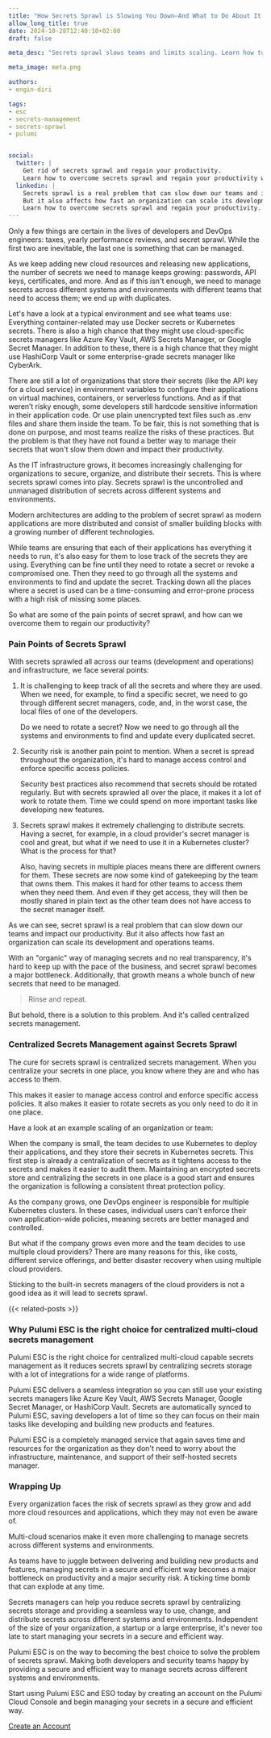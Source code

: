 ```yaml
---
title: "How Secrets Sprawl is Slowing You Down—And What to Do About It."
allow_long_title: true
date: 2024-10-28T12:40:10+02:00
draft: false

meta_desc: "Secrets sprawl slows teams and limits scaling. Learn how to overcome secrets sprawl challenges and regain productivity in development and operations."

meta_image: meta.png

authors:
- engin-diri

tags:
- esc
- secrets-management
- secrets-sprawl
- pulumi


social:
  twitter: |
    Get rid of secrets sprawl and regain your productivity.
    Learn how to overcome secrets sprawl and regain your productivity with Pulumi ESC.
  linkedin: |
    Secrets sprawl is a real problem that can slow down our teams and impact our productivity.
    But it also affects how fast an organization can scale its development and operations teams.
    Learn how to overcome secrets sprawl and regain your productivity.
---
```


Only a few things are certain in the lives of developers and DevOps engineers: taxes, yearly performance reviews, and secret sprawl. While the first two are inevitable, the last one is something that can be managed.

As we keep adding new cloud resources and releasing new applications, the number of secrets we need to manage keeps growing: passwords, API keys, certificates, and more. And as if this isn't enough, we need to manage secrets across different systems and environments with different teams that need to access them; we end up with duplicates.

Let's have a look at a typical environment and see what teams use: Everything container-related may use Docker secrets or Kubernetes secrets. There is also a high chance that they might use cloud-specific secrets managers like Azure Key Vault, AWS Secrets Manager, or Google Secret Manager. In addition to these, there is a high chance that they might use HashiCorp Vault or some enterprise-grade secrets manager like CyberArk.

There are still a lot of organizations that store their secrets (like the API key for a cloud service) in environment variables to configure their applications on virtual machines, containers, or serverless functions. And as if that weren’t risky enough, some developers still hardcode sensitive information in their application code. Or use plain unencrypted text files such as .env files and share them inside the team. To be fair, this is not something that is done on purpose, and most teams realize the risks of these practices. But the problem is that they have not found a better way to manage their secrets that won't slow them down and impact their productivity.

As the IT infrastructure grows, it becomes increasingly challenging for organizations to secure, organize, and distribute their secrets. This is where secrets sprawl comes into play. Secrets sprawl is the uncontrolled and unmanaged distribution of secrets across different systems and environments.

Modern architectures are adding to the problem of secret sprawl as modern applications are more distributed and consist of smaller building blocks with a growing number of different technologies.

While teams are ensuring that each of their applications has everything it needs to run, it's also easy for them to lose track of the secrets they are using. Everything can be fine until they need to rotate a secret or revoke a compromised one. Then they need to go through all the systems and environments to find and update the secret. Tracking down all the places where a secret is used can be a time-consuming and error-prone process with a high risk of missing some places.

So what are some of the pain points of secret sprawl, and how can we overcome them to regain our productivity?

### Pain Points of Secrets Sprawl

With secrets sprawled all across our teams (development and operations) and infrastructure, we face several points:

1. It is challenging to keep track of all the secrets and where they are used. When we need, for example, to find a specific secret, we need to go through different secret managers, code, and, in the worst case, the local files of one of the developers.

   Do we need to rotate a secret? Now we need to go through all the systems and environments to find and update every duplicated secret.

1. Security risk is another pain point to mention. When a secret is spread throughout the organization, it's hard to manage access control and enforce specific access policies.

   Security best practices also recommend that secrets should be rotated regularly. But with secrets sprawled all over the place, it makes it a lot of work to rotate them. Time we could spend on more important tasks like developing new features.

1. Secrets sprawl makes it extremely challenging to distribute secrets. Having a secret, for example, in a cloud provider's secret manager is cool and great, but what if we need to use it in a Kubernetes cluster? What is the process for that?

   Also, having secrets in multiple places means there are different owners for them. These secrets are now some kind of gatekeeping by the team that owns them. This makes it hard for other teams to access them when they need them. And even if they get access, they will then be mostly shared in plain text as the other team does not have access to the secret manager itself.

As we can see, secret sprawl is a real problem that can slow down our teams and impact our productivity. But it also affects how fast an organization can scale its development and operations teams.

With an "organic" way of managing secrets and no real transparency, it's hard to keep up with the pace of the business, and secret sprawl becomes a major bottleneck. Additionally, that growth means a whole bunch of new secrets that need to be managed.

> Rinse and repeat.

But behold, there is a solution to this problem. And it's called centralized secrets management.

### Centralized Secrets Management against Secrets Sprawl

The cure for secrets sprawl is centralized secrets management. When you centralize your secrets in one place, you know where they are and who has access to them.

This makes it easier to manage access control and enforce specific access policies. It also makes it easier to rotate secrets as you only need to do it in one place.

Have a look at an example scaling of an organization or team:

When the company is small, the team decides to use Kubernetes to deploy their applications, and they store their secrets in Kubernetes secrets. This first step is already a centralization of secrets as it tightens access to the secrets and makes it easier to audit them. Maintaining an encrypted secrets store and centralizing the secrets in one place is a good start and ensures the organization is following a consistent threat protection policy.

As the company grows, one DevOps engineer is responsible for multiple Kubernetes clusters. In these cases, individual users can't enforce their own application-wide policies, meaning secrets are better managed and controlled.

But what if the company grows even more and the team decides to use multiple cloud providers? There are many reasons for this, like costs, different service offerings, and better disaster recovery when using multiple cloud providers.

Sticking to the built-in secrets managers of the cloud providers is not a good idea as it will lead to secrets sprawl.

{{< related-posts >}}

### Why Pulumi ESC is the right choice for centralized multi-cloud secrets management

Pulumi ESC is the right choice for centralized multi-cloud capable secrets management as it reduces secrets sprawl by centralizing secrets storage with a lot of integrations for a wide range of platforms.

Pulumi ESC delivers a seamless integration so you can still use your existing secrets managers like Azure Key Vault, AWS Secrets Manager, Google Secret Manager, or HashiCorp Vault. Secrets are automatically synced to Pulumi ESC, saving developers a lot of time so they can focus on their main tasks like developing and building new products and features.

Pulumi ESC is a completely managed service that again saves time and resources for the organization as they don't need to worry about the infrastructure, maintenance, and support of their self-hosted secrets manager.

### Wrapping Up

Every organization faces the risk of secrets sprawl as they grow and add more cloud resources and applications, which they may not even be aware of.

Multi-cloud scenarios make it even more challenging to manage secrets across different systems and environments.

As teams have to juggle between delivering and building new products and features, managing secrets in a secure and efficient way becomes a major bottleneck on productivity and a major security risk. A ticking time bomb that can explode at any time.

Secrets managers can help you reduce secrets sprawl by centralizing secrets storage and providing a seamless way to use, change, and distribute secrets across different systems and environments. Independent of the size of your organization, a startup or a large enterprise, it's never too late to start managing your secrets in a secure and efficient way.

Pulumi ESC is on the way to becoming the best choice to solve the problem of secrets sprawl. Making both developers and security teams happy by providing a secure and efficient way to manage secrets across different systems and environments.

Start using Pulumi ESC and ESO today by creating an account on the Pulumi Cloud Console and begin managing your secrets in a secure and efficient way.

<a class="btn btn-secondary" href="https://app.pulumi.com/signup" target="_blank">Create an Account</a>
